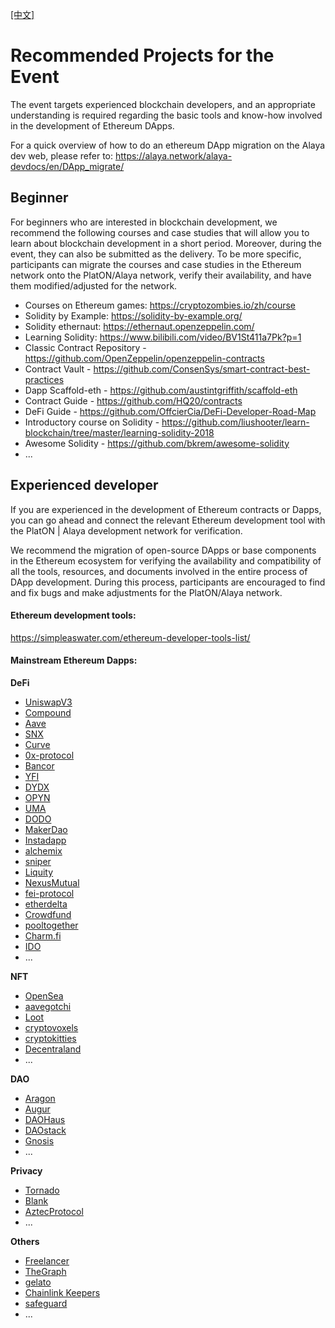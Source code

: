 [[中文]](https://github.com/AlayaNetwork/Developer-Events/blob/main/Community_Verification_Event(First)/Recommended%20Projects%20for%20the%20Event-CN.md)

# Recommended Projects for the Event

The event targets experienced blockchain developers, and an appropriate understanding is required regarding the basic tools and know-how involved in the development of Ethereum DApps.

For a quick overview of how to do an ethereum DApp migration on the Alaya dev web, please refer to: https://alaya.network/alaya-devdocs/en/DApp_migrate/


## Beginner

For beginners who are interested in blockchain development, we recommend the following courses and case studies that will allow you to learn about blockchain development in a short period. Moreover, during the event, they can also be submitted as the delivery. To be more specific, participants can migrate the courses and case studies in the Ethereum network onto the PlatON/Alaya network, verify their availability, and have them modified/adjusted for the network.

-  Courses on Ethereum games: https://cryptozombies.io/zh/course
-  Solidity by Example: https://solidity-by-example.org/
-  Solidity ethernaut: https://ethernaut.openzeppelin.com/
-  Learning Solidity: https://www.bilibili.com/video/BV1St411a7Pk?p=1
-  Classic Contract Repository - https://github.com/OpenZeppelin/openzeppelin-contracts
-  Contract Vault - https://github.com/ConsenSys/smart-contract-best-practices
-  Dapp Scaffold-eth - https://github.com/austintgriffith/scaffold-eth
-  Contract Guide - https://github.com/HQ20/contracts
-  DeFi Guide - https://github.com/OffcierCia/DeFi-Developer-Road-Map
-  Introductory course on Solidity - https://github.com/liushooter/learn-blockchain/tree/master/learning-solidity-2018  
-  Awesome Solidity - https://github.com/bkrem/awesome-solidity
-  ...



## Experienced developer

If you are experienced in the development of Ethereum contracts or Dapps, you can go ahead and connect the relevant Ethereum development tool with the PlatON | Alaya development network for verification.

We recommend the migration of open-source DApps or base components in the Ethereum ecosystem for verifying the availability and compatibility of all the tools, resources, and documents involved in the entire process of DApp development. During this process, participants are encouraged to find and fix bugs and make adjustments for the PlatON/Alaya network.



#### Ethereum development tools:

https://simpleaswater.com/ethereum-developer-tools-list/



#### Mainstream Ethereum Dapps:

**DeFi**

- [UniswapV3](https://github.com/GammaStrategies/awesome-uniswap-v3)
- [Compound](https://github.com/compound-developers)
- [Aave](https://docs.aave.com/portal/)
- [SNX](https://github.com/Synthetixio) 
- [Curve](https://github.com/curvefi) 
- [0x-protocol](https://github.com/0xProject/0x-protocol-specification/blob/master/v2/v2-specification.md#exchange) 
- [Bancor](https://bancor.network/) 
- [YFI](https://yearn.finance/) 
- [DYDX](https://dydx.exchange/)
- [OPYN](https://v2.opyn.co/)
- [UMA](https://github.com/UMAprotocol)
- [DODO](https://dodoex.github.io/docs/zh/docs/DODO-Economics-102) 
- [MakerDao](https://makerdao.com/en/)
- [Instadapp](https://github.com/Instadapp)
- [alchemix](https://github.com/alchemix-finance/alchemix-protocol) 
- [sniper](https://github.com/Supercycled/cake_sniper.git) 
- [Liquity](https://github.com/liquity)
- [NexusMutual](https://github.com/NexusMutual)
- [fei-protocol](https://github.com/fei-protocol)
- [etherdelta](https://github.com/etherdelta)
- [Crowdfund](https://github.com/OpenZeppelin/openzeppelin-contracts/tree/release-v2.3.0/contracts/crowdsale) 
- [pooltogether](https://github.com/pooltogether)
- [Charm.fi](https://github.com/charmfinance/alpha-vaults-contracts) 
- [IDO](https://github.com/gnosis/ido-contracts)
- ...

**NFT**

- [OpenSea](https://github.com/ProjectOpenSea/opensea-creatures) 
- [aavegotchi](https://aavegotchi.com/)
- [Loot](https://github.com/lootproject)
- [cryptovoxels](https://github.com/cryptovoxels)
- [cryptokitties](https://www.cryptokitties.co/)
- [Decentraland](https://github.com/decentraland)
- ...

**DAO**

- [Aragon](https://aragon.org/)
- [Augur](https://github.com/AugurProject)
- [DAOHaus](https://daohaus.club/)
- [DAOstack](https://github.com/daostack) 
- [Gnosis](https://github.com/gnosis)
- ...

**Privacy**

- [Tornado](https://github.com/tornadocash)
- [Blank](https://github.com/Blank-Wallet/)
- [AztecProtocol](https://github.com/AztecProtocol)
- ...

**Others**

- [Freelancer](https://github.com/jacksonng77/freelancer) 
- [TheGraph](https://github.com/graphprotocol) 
- [gelato](https://github.com/gelatodigital)
- [Chainlink Keepers](https://docs.chain.link/docs/chainlink-keepers/introduction/)
- [safeguard]( https://github.com/withtally/safeguard)
- ...

